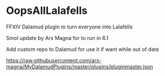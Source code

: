 # OopsAllLalafells
FFXIV Dalamud plugin to turn everyone into Lalafells

Smol update by Ars Magna for to run in 6.1 

Add custom repo to Dalamud for use it if want while out of date

https://raw.githubusercontent.com/ars-magna/MyDalamudPlugins/master/plugins/pluginmaster.json
